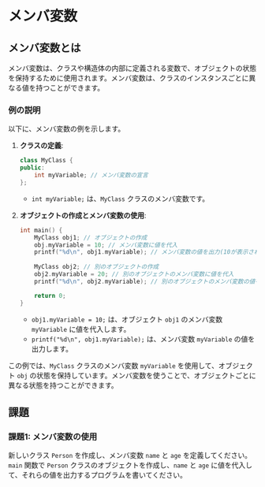 # メンバ変数

## メンバ変数とは
メンバ変数は、クラスや構造体の内部に定義される変数で、オブジェクトの状態を保持するために使用されます。メンバ変数は、クラスのインスタンスごとに異なる値を持つことができます。

### 例の説明
以下に、メンバ変数の例を示します。

1. **クラスの定義**:
    ```cpp
    class MyClass {
    public:
        int myVariable; // メンバ変数の宣言
    };
    ```
    - `int myVariable;` は、`MyClass` クラスのメンバ変数です。

2. **オブジェクトの作成とメンバ変数の使用**:
    ```cpp
    int main() {
        MyClass obj1; // オブジェクトの作成
        obj.myVariable = 10; // メンバ変数に値を代入
        printf("%d\n", obj1.myVariable); // メンバ変数の値を出力(10が表示される)
        
        MyClass obj2; // 別のオブジェクトの作成
        obj2.myVariable = 20; // 別のオブジェクトのメンバ変数に値を代入
        printf("%d\n", obj2.myVariable); // 別のオブジェクトのメンバ変数の値を出力(20が表示される)

        return 0;
    }
    ```
    - `obj1.myVariable = 10;` は、オブジェクト `obj1` のメンバ変数 `myVariable` に値を代入します。
    - `printf("%d\n", obj1.myVariable);` は、メンバ変数 `myVariable` の値を出力します。

この例では、`MyClass` クラスのメンバ変数 `myVariable` を使用して、オブジェクト `obj` の状態を保持しています。メンバ変数を使うことで、オブジェクトごとに異なる状態を持つことができます。

## 課題

### 課題1: メンバ変数の使用
新しいクラス `Person` を作成し、メンバ変数 `name` と `age` を定義してください。`main` 関数で `Person` クラスのオブジェクトを作成し、`name` と `age` に値を代入して、それらの値を出力するプログラムを書いてください。
